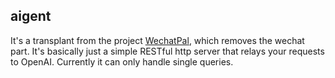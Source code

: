 ## aigent
It's a transplant from the project [WechatPal](https://github.com/billtt/wechat-pal), which removes the wechat part.
It's basically just a simple RESTful http server that relays your requests to OpenAI. Currently it can only handle single queries.